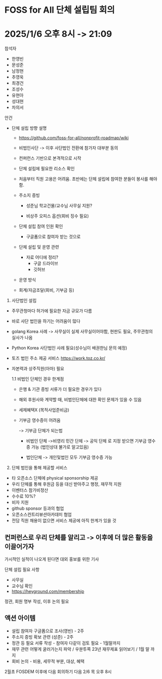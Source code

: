 # FOSS for All 단체 설립팀 회의


# 2025/1/6 오후 8시 -> 21:09
참석자
- 한영빈
- 문성준
- 남정현
- 추영욱
- 최경건
- 조성수
- 유현아
- 성대현
- 차의서

안건
- 단체 설립 방향 설명
  - https://github.com/foss-for-all/nonprofit-roadmap/wiki
  - 비법인사단 -> 이후 사단법인 전환에 참가자 대부분 동의
  - 컨퍼런스 기반으로 본격적으로 시작
  - 단체 설립에 필요한 리소스 확인
  - 처음부터 직원 고용은 어려움. 초반에는 단체 설립에 참여한 분들이 봉사를 해야 함.
  - 주소지 증빙

      - 성준님 학교건물/교수님 사무실 지원?

      - 비상주 오피스 옵션(회비 징수 필요)

  - 단체 설립 참여 인원 확인
    - 구글폼으로 참여자 받는 것으로
  - 단체 설립 및 운영 관련
    - 자료 어디에 정리?
      - 구글 드라이브
      - 깃허브
  - 운영 방식
  - 회계/자금조달(회비, 기부금 등)

1. 사단법인 설립
 - 주무관청마다 허가에 필요한 자금 규모가 다름
 - 바로 사단 법인을 하기는 어려움이 많다
 - golang Korea 사례 -> 사무실이 실제 사무실이어야함, 현판도 필요, 주무관청의 실사가 나옴
 - Python Korea 사단법인 사례 필요(성수님이 배권한님 문의 예정)
 - 토즈 법인 주소 제공 서비스 https://work.toz.co.kr/
 - 자본력과 상주직원(아마) 필요

    1.1 비법인 단체인 경우 한계점

     - 은행 & 기관 증빙 서류가 더 필요한 경우가 있다

     - 해외 후원사와 계약할 때, 비법인단체에 대한 확인 문제가 있을 수 있음

     - 세제혜택X (목적사업준비금)

     - 기부금 영수증이 어려움

       -> 기부금 단체가 되는법

        - 비법인 단체 ->비영리 민간 단체 -> 공익 단체 로 지정 받으면 기부금 영수증 가능 (법인상대 불가로 알고있음)

        - 법인단체 -> 개인및법인 모두 기부금 영수증 가능


2. 단체 법인을 통해 제공할 서비스
 - 타 오픈소스 단체에 physical sponsorship 제공
 - 우리 단체를 통해 후원금 등을 대신 받아주고 행정, 재무적 지원
 - 이벤터스 참가비정산
 - 수수료 10%?
 - 비자 지원
 - github sponsor 등과의 협업
 - 오픈소스컨트리뷰션아카데미 협업
 - 전담 직원 채용이 없으면 서비스 제공에 아직 한계가 있을 것

## 컨퍼런스로 우리 단체를 알리고 -> 이후에 더 많은 활동을 이끌어가자

가시적인 실적이 나오게 된다면 대외 홍보를 위한 기사


단체 설립 필요 사항
- 사무실
- 교수님 확인
- https://heyground.com/membership


정관, 회원 명부 작성, 이후 논의 필요


## 액션 아이템
- 설립 참여자 구글폼으로 조사(영빈) - 2주
- 주소지 증빙 확보 관련 (성준) - 2주
- 정관 등 필요 서류 작성 - 참여자 다같이 검토 필요 - 1월말까지
- 재무 관련 어떻게 굴러가는지 파악 / 우분투쪽 23년 재무제표 읽어보기 / 1월 말 까지
- 회비 논의 - 비용, 세무적 부분, 대상, 혜택

2월초 FOSDEM 이후에 다음 회의하기
다음 2/6 목 오후 8시
